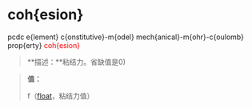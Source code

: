 # coh{esion}
pcdc e{lement} c{onstitutive}-m{odel} mech{anical}-m{ohr}-c{oulomb} prop{erty} <span style='color: red;'>coh{esion}</span>
> **描述：**粘结力。省缺值是0)

> 
> **值：**
> 
> f（[float](数据类型/float/)，粘结力值）

